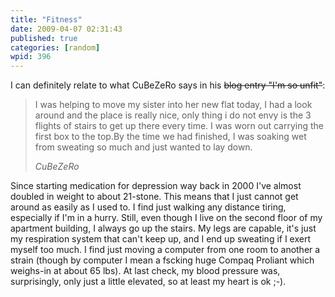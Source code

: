 ```yaml
---
title: "Fitness"
date: 2009-04-07 02:31:43
published: true
categories: [random]
wpid: 396
---
```


I can definitely relate to what CuBeZeRo says in his ~~blog entry "I'm so unfit"~~:

> I was helping to move my sister into her new flat today, I had a look around and the place is really nice, only thing i do not envy is the 3 flights of stairs to get up there every time. I was worn out carrying the first box to the top.By the time we had finished, I was soaking wet from sweating so much and just wanted to lay down.
> 
> <cite>CuBeZeRo</cite>

Since starting medication for depression way back in 2000 I've almost doubled in weight to about 21-stone. This means that I just cannot get around as easily as I used to. I find just walking any distance tiring, especially if I'm in a hurry. Still, even though I live on the second floor of my apartment building, I always go up the stairs. My legs are capable, it's just my respiration system that can't keep up, and I end up sweating if I exert myself too much. I find just moving a computer from one room to another a strain (though by computer I mean a fscking huge Compaq Proliant which weighs-in at about 65 lbs). At last check, my blood pressure was, surprisingly, only just a little elevated, so at least my heart is ok ;-).